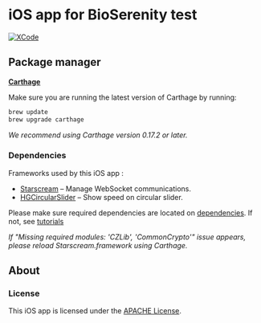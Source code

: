 # iOS app for BioSerenity test

[![XCode](https://img.shields.io/badge/xcode-v8.3.3-ff69b4.svg)](https://itunes.apple.com/fr/app/xcode/id497799835?mt=12)

## Package manager

**[Carthage](https://github.com/carthage/carthage)**


Make sure you are running the latest version of Carthage by running:

```bash
brew update
brew upgrade carthage
```

_We recommend using Carthage version 0.17.2 or later._


### Dependencies

Frameworks used by this iOS app :
- [Starscream](https://github.com/daltoniam/Starscream) &ndash; Manage WebSocket communications.
- [HGCircularSlider](https://github.com/HamzaGhazouani/HGCircularSlider) &ndash; Show speed on circular slider.

Please make sure required dependencies are located on [dependencies](dependencies).
If not, see [tutorials](https://www.raywenderlich.com/109330/carthage-tutorial-getting-started)


_If "Missing required modules: 'CZLib', 'CommonCrypto'" issue appears, please reload Starscream.framework using Carthage._

## About
### License

This iOS app is licensed under the [APACHE License](https://github.com/hivinau/bioserenity/blob/master/LICENSE).
